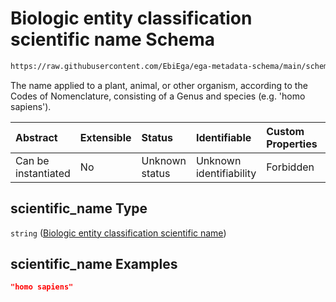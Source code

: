 # Biologic entity classification scientific name Schema

```txt
https://raw.githubusercontent.com/EbiEga/ega-metadata-schema/main/schemas/EGA.common-definitions.json#/definitions/organism_descriptor/properties/scientific_name
```

The name applied to a plant, animal, or other organism, according to the Codes of Nomenclature, consisting of a Genus and species (e.g. 'homo sapiens').

| Abstract            | Extensible | Status         | Identifiable            | Custom Properties | Additional Properties | Access Restrictions | Defined In                                                                                           |
| :------------------ | :--------- | :------------- | :---------------------- | :---------------- | :-------------------- | :------------------ | :--------------------------------------------------------------------------------------------------- |
| Can be instantiated | No         | Unknown status | Unknown identifiability | Forbidden         | Allowed               | none                | [EGA.common-definitions.json\*](../../../schemas/EGA.common-definitions.json "open original schema") |

## scientific\_name Type

`string` ([Biologic entity classification scientific name](ega-12-definitions-organism-obi0100026-descriptor-block-properties-biologic-entity-classification-scientific-name.md))

## scientific\_name Examples

```json
"homo sapiens"
```
